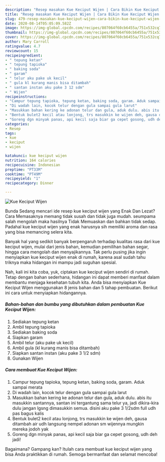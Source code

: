 ```yaml
---
description: "Resep masakan Kue Keciput Wijen | Cara Bikin Kue Keciput Wijen Yang Mudah Dan Praktis"
title: "Resep masakan Kue Keciput Wijen | Cara Bikin Kue Keciput Wijen Yang Mudah Dan Praktis"
slug: 479-resep-masakan-kue-keciput-wijen-cara-bikin-kue-keciput-wijen-yang-mudah-dan-praktis
date: 2020-08-14T05:05:09.582Z
image: https://img-global.cpcdn.com/recipes/807064f60cb6455a/751x532cq70/kue-keciput-wijen-foto-resep-utama.jpg
thumbnail: https://img-global.cpcdn.com/recipes/807064f60cb6455a/751x532cq70/kue-keciput-wijen-foto-resep-utama.jpg
cover: https://img-global.cpcdn.com/recipes/807064f60cb6455a/751x532cq70/kue-keciput-wijen-foto-resep-utama.jpg
author: Mary Carroll
ratingvalue: 4.7
reviewcount: 15
recipeingredient:
- " tepung ketan"
- " tepung tapioka"
- " baking soda"
- " garam"
- " telur aku pake uk kecil"
- " gula kl kurang manis bisa ditambah"
- " santan instan aku pake 3 12 sdm"
- " Wijen"
recipeinstructions:
- "Campur tepung tapioka, tepung ketan, baking soda, garam. Aduk sampai merata"
- "Di wadah lain, kocok telur dengan gula sampai gula larut"
- "Masukkan bahan kering ke adonan telur dan gula, aduk dulu. abis itu masukkin santannya, santan ini tergantung sama telur ya, jadi dikira-kira dulu jangan lgsng dimasukkin semua. disini aku pake 3 1/2sdm full udh pas bagus kalis"
- "Bentuk bulet2 kecil atau lonjong, trs masukkin ke wijen deh, gausa ditambah air udh langsung nempel adonan sm wijennya mungkin mereka jodoh yak"
- "Goreng dgn minyak panas, api kecil saja biar ga cepet gosong, udh deh jadi!"
categories:
- Resep
tags:
- kue
- keciput
- wijen

katakunci: kue keciput wijen 
nutrition: 164 calories
recipecuisine: Indonesian
preptime: "PT33M"
cooktime: "PT49M"
recipeyield: "1"
recipecategory: Dinner

---
```



![Kue Keciput Wijen](https://img-global.cpcdn.com/recipes/807064f60cb6455a/751x532cq70/kue-keciput-wijen-foto-resep-utama.jpg)

Bunda Sedang mencari ide resep kue keciput wijen yang Enak Dan Lezat? Cara Memasaknya memang tidak susah dan tidak juga mudah. seumpama salah mengolah maka hasilnya Tidak Memuaskan dan bahkan tidak sedap. Padahal kue keciput wijen yang enak harusnya sih memiliki aroma dan rasa yang bisa memancing selera kita.

Banyak hal yang sedikit banyak berpengaruh terhadap kualitas rasa dari kue keciput wijen, mulai dari jenis bahan, kemudian pemilihan bahan segar, hingga cara mengolah dan menyajikannya. Tak perlu pusing jika ingin menyiapkan kue keciput wijen enak di rumah, karena asal sudah tahu triknya maka hidangan ini mampu jadi suguhan spesial.




Nah, kali ini kita coba, yuk, ciptakan kue keciput wijen sendiri di rumah. Tetap dengan bahan sederhana, hidangan ini dapat memberi manfaat dalam membantu menjaga kesehatan tubuh kita. Anda bisa menyiapkan Kue Keciput Wijen menggunakan 8 jenis bahan dan 5 tahap pembuatan. Berikut ini cara untuk menyiapkan hidangannya.

<!--inarticleads1-->

##### Bahan-bahan dan bumbu yang dibutuhkan dalam pembuatan Kue Keciput Wijen:

1. Sediakan  tepung ketan
1. Ambil  tepung tapioka
1. Sediakan  baking soda
1. Siapkan  garam
1. Ambil  telur (aku pake uk kecil)
1. Ambil  gula (kl kurang manis bisa ditambah)
1. Siapkan  santan instan (aku pake 3 1/2 sdm)
1. Gunakan  Wijen




<!--inarticleads2-->

##### Cara membuat Kue Keciput Wijen:

1. Campur tepung tapioka, tepung ketan, baking soda, garam. Aduk sampai merata
1. Di wadah lain, kocok telur dengan gula sampai gula larut
1. Masukkan bahan kering ke adonan telur dan gula, aduk dulu. abis itu masukkin santannya, santan ini tergantung sama telur ya, jadi dikira-kira dulu jangan lgsng dimasukkin semua. disini aku pake 3 1/2sdm full udh pas bagus kalis
1. Bentuk bulet2 kecil atau lonjong, trs masukkin ke wijen deh, gausa ditambah air udh langsung nempel adonan sm wijennya mungkin mereka jodoh yak
1. Goreng dgn minyak panas, api kecil saja biar ga cepet gosong, udh deh jadi!




Bagaimana? Gampang kan? Itulah cara membuat kue keciput wijen yang bisa Anda praktikkan di rumah. Semoga bermanfaat dan selamat mencoba!

